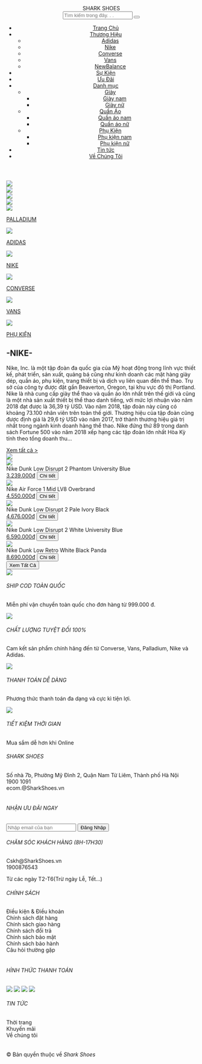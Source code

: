 ﻿
<!DOCTYPE html>
<html lang="en">
<head>
    <meta charset="UTF-8">
    <meta http-equiv="X-UA-Compatible" content="IE=edge">
    <meta name="viewport" content="width=device-width, initial-scale=1.0">
    <title>Document</title>
    <link rel="stylesheet" href="css1.css">
    <link rel="stylesheet" href="https://cdn.jsdelivr.net/npm/bootstrap@5.2.0/dist/css/bootstrap.min.css">
    <link rel="stylesheet" href="https://cdnjs.cloudflare.com/ajax/libs/font-awesome/6.1.1/css/all.min.css" integrity="sha512-KfkfwYDsLkIlwQp6LFnl8zNdLGxu9YAA1QvwINks4PhcElQSvqcyVLLD9aMhXd13uQjoXtEKNosOWaZqXgel0g==" crossorigin="anonymous" referrerpolicy="no-referrer" /></head>
</head>
<body>
    <script languague="javascript" >
    var x=confirm("Chào mừng bạn đến với Shark Shoes!!");
    function gio(){
        var x = new Date ();
    var a = x.getHours ();
    var b = x.getMinutes ();
    var c = x.getSeconds ();
    var hienthi=document.getElementById("result");
    hienthi.innerHTML=a+":"+b+":"+c;
}
setInterval(gio,1000);
</script>
<header>
    <div class="container-fluid header">
        <div class="row">
            <div class="col-4 a ">
                SHARK SHOES
            </div>
            <div class="col-5 b">
                <input class="search" type="text" placeholder="Tìm kiếm trong đây. . .">
                <button type="submit"><i class="fas fa-search"></i></button>
            </div>
            <div class="col-3 c">
                <a id="phone" href="#"><i class="fa-solid fa-square-phone"></i></a>
                <a id="user" href="#"><i class="fa-solid fa-circle-user"></i></a>
                <a id="cart"href="#"><i class="fa-solid fa-cart-shopping "></i></a>
            </div>
    </div>
    <div id="wrapper">
      <div id="head" class="clearfix">
          <div class="wrapper_container">
              <ul id="main_menu">
                  <li><a href="">Trang Chủ</a></li>
                  <li><a href="">Thương Hiệu</a>
                      <ul class="sub_menu">
                          <li><a href="">Adidas</a></li>
                          <li><a href="">Nike</a></li>
                          <li><a href="">Converse</a></li>
                          <li><a href="">Vans</a></li>
                          <li><a href="">NewBalance</a></li>
                      </ul>
                  </li>
                  <li><a href="">Sự Kiện</a></li>
                  <li><a href="">Ưu Đãi</a></li>
                  <li><a href="">Danh mục</a>
                    <ul class="sub_menu">
                      <li><a href="">Giày</a>
                        <ul class="sub_menu">
                          <li><a href="">Giày nam</a></li>
                          <li><a href="">Giày nữ</a></li>
                        </ul>
                        <li><a href="">Quần Áo</a>
                          <ul class="sub_menu">
                            <li><a href="">Quần áo nam</a></li>
                            <li><a href="">Quần áo nữ</a></li>
                        </ul>
                        <li><a href="">Phụ Kiện</a>
                          <ul class="sub_menu">
                            <li><a href="">Phụ kiện nam</a></li>
                            <li><a href="">Phụ kiện nữ</a></li>
                          </ul>
                    </ul>
                  </li>
                  <li><a href="">Tin tức</a></li>
                  <li><a href="">Về Chúng Tôi</a></li>
              </ul>
          </div>
      </div>
  </div>
</header>
<section>
<div id="slideshow">
    <div class="slide-wrapper">
      <div class="slide"><img src="slide/adidas.jpg"></div>
      <div class="slide"><img src="slide/converse.jpg"></div>
      <div class="slide"><img src="slide/NewBalance.jpg"></div>
    </div>
</div>
<div class="sale">
  <img src="slide/Sale1.jpg">
</div>

<div class="container-fluid middle">
  <div class="row">
      <div class="col-md-4">
          <div class="dong1">
              <a><img src="images/7filthy.jpg"></a>
              <a href="#"><p>PALLADIUM</p></a>
          </div>
          <div class="dong2">
              <a><img src="images/shoes-gc98e306c9_1280.jpg"></a>
              <a href="#"><p>ADIDAS</p></a>
          </div>
      </div>
      <div class="col-md-4">
          <div class="dong1">
              <a><img src="images/kicks-g392b3aba3_1280.jpg"></a>
              <a href="#"><p>NIKE</p></a>
          </div>
          <div class="dong2">
              <a><img src="images/shoes-g6fb3d0127_1280.jpg"></a>
              <a href="#"><p>CONVERSE</p></a>
          </div>
      </div>
      <div class="col-md-4">
          <div class="dong1">
              <a><img src="images/skate-g2e0dee077_1280.jpg"></a>
              <a href="#"><p>VANS</p></a>
          </div>
          <div class="dong2">
            <a><img src="images/shoes-gd2346f48b_1280.jpg"></a>
             <a href="#"><p>PHỤ KIỆN</p></a>
          </div>
      </div>
  </div>
</div>
<div class="container-fluid gioithieu">
    <div class="row">
        <div class="col-7">
            <h2>-NIKE-</h2>
            <p>Nike, Inc. là một tập đoàn đa quốc gia của Mỹ hoạt động trong lĩnh vực thiết kế, phát triển, sản xuất, quảng bá cũng như kinh doanh các mặt hàng giày dép, quần áo, phụ kiện, trang thiết bị và dịch vụ liên quan đến thể thao.
             Trụ sở của công ty được đặt gần Beaverton, Oregon, tại khu vực đô thị Portland. Nike là nhà cung cấp giày thể thao và quần áo lớn nhất trên thế giới và cũng là một nhà sản xuất thiết bị thể thao danh tiếng, với mức lợi nhuận
             vào năm 2018 đạt được là 36,39 tỷ USD. Vào năm 2018, tập đoàn này cũng có khoảng 73.100 nhân viên trên toàn thế giới. Thương hiệu của tập đoàn cũng được định giá là 29,6 tỷ USD vào năm 2017, trở thành thương hiệu giá trị nhất 
             trong ngành kinh doanh hàng thể thao. Nike đứng thứ 89 trong danh sách Fortune 500 vào năm 2018 xếp hạng các tập đoàn lớn nhất Hòa Kỳ tính theo tổng doanh thu...</p>
             <a href="#">Xem tất cả ></a>
        </div>
        <div class="col-5">
            <img src="images/nike pt.png">
        </div>
    </div>
</div>
<div class="mathang">
    <div class="hang">
        <div class="dong1">
            <img src="images/Nike Dunk Low Disrupt 2 Phantom University Blue (W).jfif">
        </div>
        <div class="dong2">
            <a>Nike Dunk Low Disrupt 2 Phantom University Blue</a>
        </div>
        <div class="dong3">
            <a href="#">3.239.000đ</a>
            <input class="chitiet" type="submit" value="Chi tiết">
        </div>
    </div>
    <div class="hang">
        <div class="dong1">
            <img src="images/Nike-Air-Force-1-Mid-LV8-Overbrand-_GS_.jpg">
        </div>
        <div class="dong2">
            <a>Nike Air Force 1 Mid LV8 Overbrand</a>
        </div>
        <div class="dong3">
            <a href="#">4.550.000đ</a>
            <input class="chitiet" type="submit" value="Chi tiết">
        </div>
    </div>
    <div class="hang">
        <div class="dong1">
            <img src="images/Nike-Dunk-Low-Disrupt-2-Pale-Ivory-Black-_W_.jpg">
        </div>
        <div class="dong2">
            <a>Nike Dunk Low Disrupt 2 Pale Ivory Black</a>
        </div>
        <div class="dong3">
            <a href="#">4.676.000đ</a>
            <input class="chitiet" type="submit" value="Chi tiết">
        </div>
    </div>
    <div class="hang">
        <div class="dong1">
            <img src="images/Nike-Dunk-Low-Disrupt-2-White-University-Blue-_W_.jpg">
        </div>
        <div class="dong2">
            <a>Nike Dunk Low Disrupt 2 White University Blue</a>
        </div>
        <div class="dong3">
            <a href="#">6.590.000đ</a>
            <input class="chitiet" type="submit" value="Chi tiết">
        </div>
    </div>
    <div class="hang">
        <div class="dong1">
            <img src="images/Nike-Dunk-Low-Retro-White-Black-Panda-_2021_-_W_.jpg">
        </div>
        <div class="dong2">
            <a>Nike Dunk Low Retro White Black Panda </a>
        </div>
        <div class="dong3">
            <a href="#">8.690.000đ</a>
            <input class="chitiet" type="submit" value="Chi tiết">
        </div>
    </div>
</div>
<div class="space">
    <input type="submit" value="Xem Tất Cả">
</div>
<div class="container service ">
    <div class="row">
        <div class="col-3">
            <img src="images/Free shipping.jpg">
            <div class="content_right">
                <h6>SHIP COD TOÀN QUỐC</h6>
                <p>Miễn phí vận chuyển toàn quốc cho đơn hàng từ 999.000 đ.</p>
            </div>
        </div>
        <div class="col-3">
            <img src="images/logo.jpg">
            <div class="content_right">
                <h6>CHẤT LƯỢNG TUYỆT ĐỐI 100%</h6>
                <p>Cam kết sản phẩm chính hãng đến từ Converse, Vans, Palladium, Nike và Adidas.</p>
            </div>
        </div>
        <div class="col-3">
            <img src="images/Wallet.jpg">
            <div class="content_right">
                <h6>THANH TOÁN DỄ DÀNG</h6>
                <p>Phương thức thanh toán đa dạng và cực kì tiện lợi.</p>
            </div>
        </div>
        <div class="col-3">
            <img src="images/time.jpg">
            <div class="content_right">
                <h6>TIẾT KIỆM THỜI GIAN</h6>
                <p>Mua sắm dễ hơn khi Online</p>
            </div>  
        </div>
    </div>
</div>
</section>
<footer>
    <div class="container-fluid fter">
        <div class="row">
            <div class="col-3">
                <h6>SHARK SHOES</h6>
                <i class="fa-solid fa-location-dot"></i> <span>Số nhà 7b, Phường Mỹ Đình 2, Quận Nam Từ Liêm, Thành phố Hà Nội</span><br>
                <i class="fa-solid fa-phone"></i> <span>1900 1091</span><br>
                <i class="fa-solid fa-envelope"></i> <span>ecom.@SharkShoes.vn</span><br><br>
                <h6>NHẬN ƯU ĐÃI NGAY</h6>
                <input type="text" placeholder="Nhập email của bạn">
                <input id="mail" type="submit" value="Đăng Nhập">
            </div>
            <div class="col-3">
                <h6>CHĂM SÓC KHÁCH HÀNG (8H-17H30)</h6>
               <i class="fa-sharp fa-solid fa-square-envelope"></i><span> Cskh@SharkShoes.vn</span><br>
               <i class="fa-solid fa-square-phone"></i><span> 1900876543</span>
               <p>Từ các ngày T2-T6(Trừ ngày Lễ, Tết...)</p>
            </div>
            <div class="col-3">
                <h6>CHÍNH SÁCH</h6>
                <span>Điều kiện & Điều khoản</span><br>
                <span>Chính sách đặt hàng</span><br>
                <span>Chính sách giao hàng</span><br>
                <span>Chính sách đổi trả</span><br>
                <span>Chính sách bảo mật</span><br>
                <span>Chính sách bảo hành</span><br>
                <span>Câu hỏi thường gặp</span><br><br>
                <h6>HÌNH THỨC THANH TOÁN</h6>
                <img src="images/momo.jpg">
                <img src="images/zalo.jpg">
                <img src="images/vnpay.jpg">
                <img src="images/visa.jpg">
            </div>
            <div class="col-3">
                <h6>TIN TỨC</h6>
                <Span>Thời trang</Span><br>
                <span>Khuyến mãi</span><br>
                <span>Về chúng tôi</span>
            </div>
        </div>
    </div>
<div class="space2">
    <br><br><span>&#169; Bản quyền thuộc về <i>Shark Shoes</i></span>
    <div id="result"></div>
</div>
</footer>

</body>
</html>
